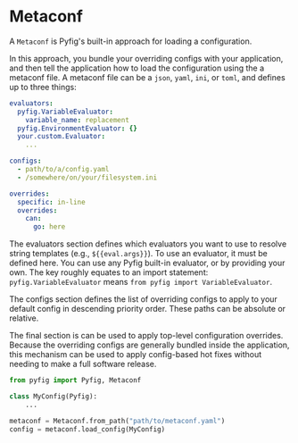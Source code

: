 # Metaconf

A `Metaconf` is Pyfig's built-in approach for loading a configuration.

In this approach, you bundle your overriding configs with your application, and then tell the application
how to load the configuration using the a metaconf file. A metaconf file can be a `json`, `yaml`, `ini`, or
`toml`, and defines up to three things:

```yaml
evaluators:
  pyfig.VariableEvaluator:
    variable_name: replacement
  pyfig.EnvironmentEvaluator: {}
  your.custom.Evaluator:
    ...

configs:
  - path/to/a/config.yaml
  - /somewhere/on/your/filesystem.ini

overrides:
  specific: in-line
  overrides:
    can:
      go: here
```

The evaluators section defines which evaluators you want to use to resolve string templates (e.g., `${{eval.args}}`).
To use an evaluator, it must be defined here. You can use any Pyfig built-in evaluator, or by providing your own. The
key roughly equates to an import statement: `pyfig.VariableEvaluator` means `from pyfig import VariableEvaluator`.

The configs section defines the list of overriding configs to apply to your default config in descending priority
order. These paths can be absolute or relative.

The final section is can be used to apply top-level configuration overrides. Because the overriding configs are
generally bundled inside the application, this mechanism can be used to apply config-based hot fixes without needing
to make a full software release.

```python
from pyfig import Pyfig, Metaconf

class MyConfig(Pyfig):
    ...

metaconf = Metaconf.from_path("path/to/metaconf.yaml")
config = metaconf.load_config(MyConfig)
```
